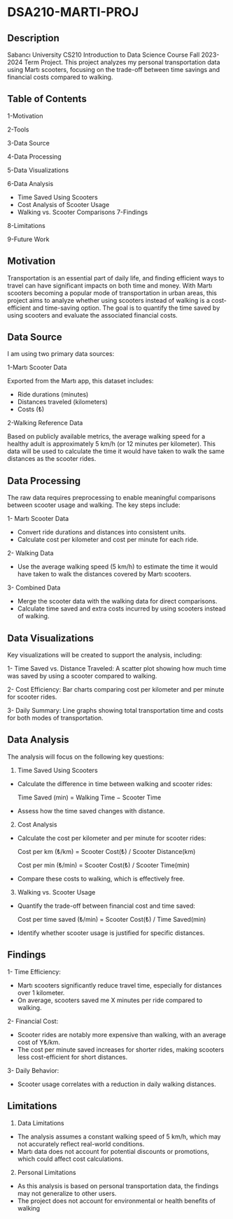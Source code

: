 # DSA210-MARTI-PROJ

## Description

Sabancı University CS210 Introduction to Data Science Course Fall 2023-2024 Term Project.
This project analyzes my personal transportation data using Martı scooters, focusing on the trade-off between time savings and financial costs compared to walking.

## Table of Contents
1-Motivation

2-Tools

3-Data Source

4-Data Processing

5-Data Visualizations

6-Data Analysis

  * Time Saved Using Scooters
  * Cost Analysis of Scooter Usage
  * Walking vs. Scooter Comparisons
7-Findings

8-Limitations

9-Future Work

## Motivation

Transportation is an essential part of daily life, and finding efficient ways to travel can have significant impacts on both time and money. With Martı scooters becoming a popular mode of transportation in urban areas, this project aims to analyze whether using scooters instead of walking is a cost-efficient and time-saving option. The goal is to quantify the time saved by using scooters and evaluate the associated financial costs.

## Data Source
I am using two primary data sources:

1-Martı Scooter Data

Exported from the Martı app, this dataset includes:

* Ride durations (minutes)
* Distances traveled (kilometers)
* Costs (₺)
  
2-Walking Reference Data

Based on publicly available metrics, the average walking speed for a healthy adult is approximately 5 km/h (or 12 minutes per kilometer). This data will be used to calculate the time it would have taken to walk the same distances as the scooter rides.

## Data Processing

The raw data requires preprocessing to enable meaningful comparisons between scooter usage and walking. The key steps include:

1- Martı Scooter Data

 * Convert ride durations and distances into consistent units.
 * Calculate cost per kilometer and cost per minute for each ride.
   
2- Walking Data

 * Use the average walking speed (5 km/h) to estimate the time it would have taken to walk the distances covered by Martı scooters.

3- Combined Data

 * Merge the scooter data with the walking data for direct comparisons.
 * Calculate time saved and extra costs incurred by using scooters instead of walking.

## Data Visualizations

Key visualizations will be created to support the analysis, including:

1- Time Saved vs. Distance Traveled: A scatter plot showing how much time was saved by using a scooter compared to walking.

2- Cost Efficiency: Bar charts comparing cost per kilometer and per minute for scooter rides.

3- Daily Summary: Line graphs showing total transportation time and costs for both modes of transportation.

## Data Analysis
The analysis will focus on the following key questions:

1. Time Saved Using Scooters
 * Calculate the difference in time between walking and scooter rides:

     Time Saved (min) = Walking Time − Scooter Time

 * Assess how the time saved changes with distance.
2. Cost Analysis

 * Calculate the cost per kilometer and per minute for scooter rides:

     Cost per km (₺/km) = Scooter Cost(₺) / Scooter Distance(km)

     Cost per min (₺/min) = Scooter Cost(₺) / Scooter Time(min)
​
 
 * Compare these costs to walking, which is effectively free.
   
3. Walking vs. Scooter Usage

 * Quantify the trade-off between financial cost and time saved:

    Cost per time saved (₺/min) = Scooter Cost(₺) / Time Saved(min)
​
 * Identify whether scooter usage is justified for specific distances.

## Findings

1- Time Efficiency:

 * Martı scooters significantly reduce travel time, especially for distances over 1 kilometer.
 * On average, scooters saved me X minutes per ride compared to walking.

2- Financial Cost:

 * Scooter rides are notably more expensive than walking, with an average cost of Y₺/km.
 * The cost per minute saved increases for shorter rides, making scooters less cost-efficient for short distances.

3- Daily Behavior:

 * Scooter usage correlates with a reduction in daily walking distances.

## Limitations

1. Data Limitations

 * The analysis assumes a constant walking speed of 5 km/h, which may not accurately reflect real-world conditions.
 * Martı data does not account for potential discounts or promotions, which could affect cost calculations.

2. Personal Limitations

 * As this analysis is based on personal transportation data, the findings may not generalize to other users.
 * The project does not account for environmental or health benefits of walking



